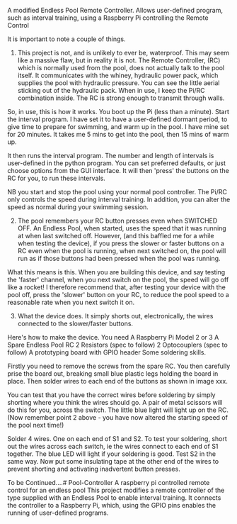 A modified Endless Pool Remote Controller.
Allows user-defined program, such as interval training, using a Raspberry Pi controlling the Remote Control






It is important to note a couple of things.

1. This project is not, and is unlikely to ever be, waterproof. This may seem like a massive flaw, but in reality it is not. The Remote Controller, (RC) which is normally used from the pool, does not actually talk to the pool itself. It communicates with the whiney, hydraulic power pack, which supplies the pool with hydraulic pressure. You can see the little aerial sticking out of the hydraulic pack. 
When in use, I keep the Pi/RC combination inside. The RC is strong enough to transmit through walls. 

So, in use, this is how it works. You boot up the Pi (less than a minute). Start the interval program. I have set it to have a user-defined dormant period, to give time to prepare for swimming, and warm up in the pool. I have mine set for 20 minutes. It takes me 5 mins to get into the pool, then 15 mins of warm up. 

It then runs the interval program. The number and length of intervals is user-defined in the python program. You can set preferred defaults, or just choose options from the GUI interface. It will then 'press' the buttons on the RC for you, to run these intervals. 

NB you start and stop the pool using your normal pool controller. The Pi/RC only controls the speed during interval training. In addition, you can alter the speed as normal during your swimming session.

2. The pool remembers your RC button presses even when SWITCHED OFF. An Endless Pool, when started, uses the speed that it was running at when last switched off. However, (and this baffled me for a while when testing the device), if you press the slower or faster buttons on a RC even when the pool is running, when next switched on, the pool will run as if those buttons had been pressed when the pool was running.

What this means is this. When you are building this device, and say testing the 'faster' channel, when you next switch on the pool, the speed will go off like a rocket! I therefore recommend that, after testing your device with the pool off, press the 'slower' button on your RC, to reduce the pool speed to a reasonable rate when you next switch it on.

3. What the device does. 
It simply shorts out, electronically, the wires connected to the slower/faster buttons.

Here's how to make the device. You need
A Raspberry Pi Model 2 or 3
A Spare Endless Pool RC
2 Resistors (spec to follow)
2 Optocouplers (spec to follow)
A prototyping board with GPIO header
Some soldering skills.

Firstly you need to remove the screws from the spare RC. You then carefully prise the board out, breaking small blue plastic legs holding the board in place. Then solder wires to each end of the buttons as shown in image xxx.

You can test that you have the correct wires before soldering by simply shorting where you think the wires should go. A pair of metal scissors will do this for you, across the switch. The little blue light will light up on the RC. (Now remember point 2 above - you have now altered the starting speed of the pool next time!)

Solder 4 wires. One on each end of S1 and S2. To test your soldering, short out the wires across each switch, ie the wires connect to each end of S1 together. The blue LED will light if your soldering is good. Test S2 in the same way. Now put some insulating tape at the other end of the wires to prevent shorting and activating inadvertent button presses.

To be Continued....# Pool-Controller
A raspberry pi controlled remote control for an endless pool
This project modifies a remote controller of the type supplied with an Endless Pool to enable interval training. It connects the controller to a Raspberry Pi, which, using the GPIO pins enables the running of user-defined programs.

